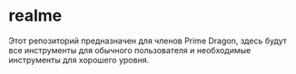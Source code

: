 # realme
Этот репозиторий предназначен для членов Prime Dragon,
здесь будут все инструменты для обычного пользователя
и необходимые инструменты для хорошего уровня.
